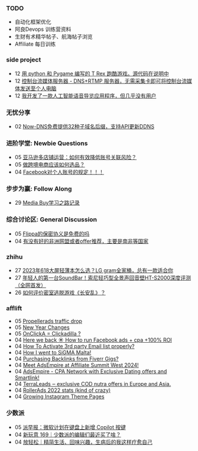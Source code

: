### TODO
-  自动化框架优化
-  阿良Devops 训练营资料
-  生财有术精华帖子、航海帖子浏览
-  Affiliate 每日训练

### side project
<!-- sideproject:START -->
-  12 [用 python 和 Pygame 编写的 T Rex 跑酷游戏。源代码在说明中](https://www.youtube.com/watch?v=pZySIXSelCA)
-  12 [控制台流媒体服务器 - DNS+RTMP 服务器，无需采集卡即可将控制台流媒体发送至个人电脑](https://github.com/Aioros/console-streaming-server)
-  12 [我开发了一款人工智能语音导览应用程序，但几乎没有用户](https://www.reddit.com/r/SideProject/comments/18gpp0e/ive_built_an_ai_audio_tour_app_but_have_almost_no/)<!-- sideproject:END -->


### 无忧分享
<!-- ruyo:START -->
-  02 [Now-DNS免费提供32种子域名后缀，支持API更新DDNS](https://51.ruyo.net/18589.html)<!-- ruyo:END -->

### 进阶学堂: Newbie Questions
<!-- advertcn1:START -->
-  05 [亚马逊多店铺运营：如何有效降低账号关联风险？](https://www.advertcn.com/thread-113563-1-1.html)
-  05 [做跨境电商应该如何选品？](https://www.advertcn.com/thread-113561-1-1.html)
-  04 [Facebook对个人账号的规定！！！](https://www.advertcn.com/thread-113552-1-1.html)<!-- advertcn1:END -->

### 步步为赢: Follow Along
<!-- advertcn2:START -->
-  29 [Media Buy学习之路记录](https://www.advertcn.com/thread-113493-1-1.html)<!-- advertcn2:END -->

### 综合讨论区: General Discussion
<!-- advertcn3:START -->
-  05 [Flippa的保密协义是免费的吗](https://www.advertcn.com/thread-113564-1-1.html)
-  04 [有没有好的非洲网盟或者offer推荐，主要是南非等国家](https://www.advertcn.com/thread-113558-1-1.html)<!-- advertcn3:END -->


### zhihu
<!-- zhihu:START -->
-  27 [2023年618大屏轻薄本怎么选？LG gram全家桶，总有一款适合你](http://zhuanlan.zhihu.com/p/632641888?utm_campaign=rss&utm_medium=rss&utm_source=rss&utm_content=title)
-  27 [年轻人的第一台SoundBar！索尼轻巧型全景声回音壁HT-S2000深度评测（全网首发）](http://zhuanlan.zhihu.com/p/630990296?utm_campaign=rss&utm_medium=rss&utm_source=rss&utm_content=title)
-  26 [如何评价密室逃脱游戏《长安乱》？](http://www.zhihu.com/question/563950552/answer/3045961312?utm_campaign=rss&utm_medium=rss&utm_source=rss&utm_content=title)<!-- zhihu:END -->

### afflift
<!-- afflift:START -->
-  05 [Propellerads traffic drop](https://afflift.com/f/threads/propellerads-traffic-drop.12404/)
-  05 [New Year Changes](https://afflift.com/f/threads/new-year-changes.12394/)
-  05 [OnClickA = Clickadilla ?](https://afflift.com/f/threads/onclicka-clickadilla.12408/)
-  04 [Here we back ☀️ How to run Facebook ads + cpa +100% ROI](https://afflift.com/f/threads/here-we-back-%E2%98%80%EF%B8%8F-how-to-run-facebook-ads-cpa-100-roi.12146/)
-  04 [How To Activate 3rd party Email list properly?](https://afflift.com/f/threads/how-to-activate-3rd-party-email-list-properly.12410/)
-  04 [How I went to SiGMA Malta!](https://afflift.com/f/threads/how-i-went-to-sigma-malta.12066/)
-  04 [Purchasing Backlinks from Fiverr Gigs?](https://afflift.com/f/threads/purchasing-backlinks-from-fiverr-gigs.12352/)
-  04 [Meet AdsEmpire at Affiliate Summit West 2024!](https://afflift.com/f/threads/meet-adsempire-at-affiliate-summit-west-2024.12369/)
-  04 [AdsEmpire - CPA Network with Exclusive Dating offers and Smartlink!](https://afflift.com/f/threads/adsempire-cpa-network-with-exclusive-dating-offers-and-smartlink.6820/)
-  04 [TerraLeads ‒ exclusive COD nutra offers in Europe and Asia.](https://afflift.com/f/threads/terraleads-%E2%80%92-exclusive-cod-nutra-offers-in-europe-and-asia.3287/)
-  04 [RollerAds 2022 stats &lpar;kind of crazy&rpar;](https://afflift.com/f/threads/rollerads-2022-stats-kind-of-crazy.10162/)
-  04 [Growing Instagram Theme Pages](https://afflift.com/f/threads/growing-instagram-theme-pages.12406/)<!-- afflift:END -->

### 少数派
<!-- sspai:START -->
-  05 [派早报：微软计划在键盘上新增 Copilot 按键](https://sspai.com/post/85581)
-  04 [新玩意 169｜少数派的编辑们最近买了啥？](https://sspai.com/post/85572)
-  04 [放轻松｜精简生活、回味兴趣，生病后的我这样疗愈自己](https://sspai.com/post/85421)<!-- sspai:END -->
